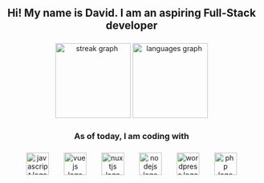 <h2 align="center">Hi! My name is David. I am an aspiring Full-Stack developer</h2>

###

<div align="center">
  <img src="https://streak-stats.demolab.com?user=davsahakyan&locale=en&mode=daily&theme=dark&hide_border=true&border_radius=5&order=3" height="150" alt="streak graph"  />
  <img src="https://github-readme-stats.vercel.app/api/top-langs?username=davsahakyan&locale=en&hide_title=false&layout=compact&card_width=320&langs_count=4&theme=dark&hide_border=true&order=2" height="150" alt="languages graph"  />
</div>

###

<h3 align="center">As of today, I am coding with</h3>

###

<div align="center">
  <img src="https://cdn.jsdelivr.net/gh/devicons/devicon/icons/javascript/javascript-original.svg" height="45" alt="javascript logo"  />
  <img width="22" />
  <img src="https://cdn.jsdelivr.net/gh/devicons/devicon/icons/vuejs/vuejs-original.svg" height="45" alt="vuejs logo"  />
  <img width="22" />
  <img src="https://cdn.jsdelivr.net/gh/devicons/devicon/icons/nuxtjs/nuxtjs-original.svg" height="45" alt="nuxtjs logo"  />
  <img width="22" />
  <img src="https://cdn.jsdelivr.net/gh/devicons/devicon/icons/nodejs/nodejs-original.svg" height="45" alt="nodejs logo"  />
  <img width="22" />
  <img src="https://cdn.simpleicons.org/wordpress/21759B" height="45" alt="wordpress logo"  />
  <img width="22" />
  <img src="https://skillicons.dev/icons?i=php" height="45" alt="php logo"  />
</div>

###
